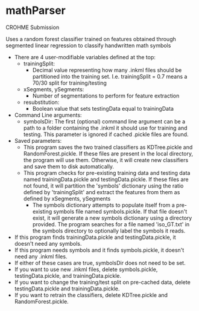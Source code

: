 # mathParser
CROHME Submission

Uses a random forest classifier trained on features obtained through segmented linear regression to classify handwritten math symbols

* There are 4 user-modifiable variables defined at the top:
	* trainingSplit: 
		* Decimal value representing how many .inkml files should be partitioned into the 
		training set. I.e. trainingSplit = 0.7 means a 70/30 split for training/testing
	* xSegments, ySegments:
		* Number of segmentations to perform for feature extraction
	* resubstitution:
		* Boolean value that sets testingData equal to trainingData
* Command Line arguments:
	* symbolsDir: The first (optional) command line argument can be a path to a folder containing the .inkml
				it should use for training and testing. This parameter is ignored if cached .pickle files are found.
* Saved parameters:
	* This program saves the two trained classifiers as KDTree.pickle and RandomForest.pickle.
	If these files are present in the local directory, the program will use them. Otherwise,
	it will create new classifiers and save them to disk automatically.
	* This program checks for pre-existing training data and testing data named trainingData.pickle
	and testingData.pickle. If these files are not found, it will partition the 'symbols' 
	dictionary using the ratio defined by 'trainingSplit' and extract the features from them as defined by 
	xSegments, ySegments
		* The symbols dictionary attempts to populate itself from a pre-existing symbols file named
		symbols.pickle. If that file doesn't exist, it will generate a new symbols dictionary
		using a directory provided. The program searches for a file named 'iso_GT.txt' in the 
		symbols directory to optionally label the symbols it reads.
* If this program finds trainingData.pickle and testingData.pickle, it doesn't need any symbols.
* If this program needs symbols and it finds symbols.pickle, it doesn't need any .inkml files.
* If either of these cases are true, symbolsDir does not need to be set.
* If you want to use new .inkml files, delete symbols.pickle, testingData.pickle, and trainingData.pickle.
* If you want to change the training/test split on pre-cached data, delete testingData.pickle and trainingData.pickle.
* If you want to retrain the classifiers, delete KDTree.pickle and RandomForest.pickle.
